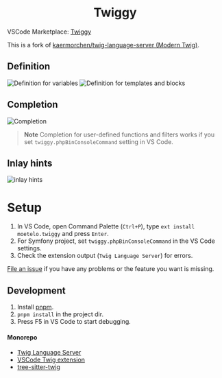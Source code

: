 <p>
  <h1 align="center">Twiggy</h1>
</p>

VSCode Marketplace: [Twiggy](https://marketplace.visualstudio.com/items?itemName=moetelo.twiggy)

This is a fork of [kaermorchen/twig-language-server (Modern Twig)](https://github.com/kaermorchen/twig-language-server).

## Definition
![Definition for variables](https://github.com/moetelo/twiggy/assets/17011936/e24c1d26-1606-4354-a5b4-9d28976c983b)
![Definition for templates and blocks](https://github.com/moetelo/twiggy/assets/17011936/d192a359-d2c1-471b-bd08-79c847cfeb9e)

## Completion
![Completion](https://github.com/moetelo/twiggy/assets/17011936/b5a7b411-b7c3-4411-b4bb-c3a244dc71f6)

> **Note**
> Completion for user-defined functions and filters works if you set `twiggy.phpBinConsoleCommand` setting in VS Code.

## Inlay hints
![inlay hints](https://github.com/moetelo/twiggy/assets/17011936/ae833425-06e9-4c55-84d2-47b152bae51a)

# Setup
1. In VS Code, open Command Palette (`Ctrl+P`), type `ext install moetelo.twiggy` and press `Enter`.
1. For Symfony project, set `twiggy.phpBinConsoleCommand` in the VS Code settings.
1. Check the extension output (`Twig Language Server`) for errors.

[File an issue](https://github.com/moetelo/twiggy/issues/new) if you have any problems or the feature you want is missing.


## Development
1. Install [pnpm](https://pnpm.io/installation).
1. `pnpm install` in the project dir.
1. Press F5 in VS Code to start debugging.

#### Monorepo
- [Twig Language Server](packages/language-server/)
- [VSCode Twig extension](packages/vscode/)
- [tree-sitter-twig](packages/tree-sitter-twig/)
